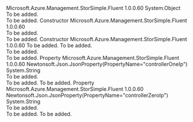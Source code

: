 <Type Name="NetworkInterfaceData0Settings" FullName="Microsoft.Azure.Management.StorSimple.Fluent.Models.NetworkInterfaceData0Settings">
  <TypeSignature Language="C#" Value="public class NetworkInterfaceData0Settings" />
  <TypeSignature Language="ILAsm" Value=".class public auto ansi beforefieldinit NetworkInterfaceData0Settings extends System.Object" />
  <TypeSignature Language="DocId" Value="T:Microsoft.Azure.Management.StorSimple.Fluent.Models.NetworkInterfaceData0Settings" />
  <TypeSignature Language="VB.NET" Value="Public Class NetworkInterfaceData0Settings" />
  <TypeSignature Language="F#" Value="type NetworkInterfaceData0Settings = class" />
  <AssemblyInfo>
    <AssemblyName>Microsoft.Azure.Management.StorSimple.Fluent</AssemblyName>
    <AssemblyVersion>1.0.0.60</AssemblyVersion>
  </AssemblyInfo>
  <Base>
    <BaseTypeName>System.Object</BaseTypeName>
  </Base>
  <Interfaces />
  <Docs>
    <summary>To be added.</summary>
    <remarks>To be added.</remarks>
  </Docs>
  <Members>
    <Member MemberName=".ctor">
      <MemberSignature Language="C#" Value="public NetworkInterfaceData0Settings ();" />
      <MemberSignature Language="ILAsm" Value=".method public hidebysig specialname rtspecialname instance void .ctor() cil managed" />
      <MemberSignature Language="DocId" Value="M:Microsoft.Azure.Management.StorSimple.Fluent.Models.NetworkInterfaceData0Settings.#ctor" />
      <MemberSignature Language="VB.NET" Value="Public Sub New ()" />
      <MemberType>Constructor</MemberType>
      <AssemblyInfo>
        <AssemblyName>Microsoft.Azure.Management.StorSimple.Fluent</AssemblyName>
        <AssemblyVersion>1.0.0.60</AssemblyVersion>
      </AssemblyInfo>
      <Parameters />
      <Docs>
        <summary>To be added.</summary>
        <remarks>To be added.</remarks>
      </Docs>
    </Member>
    <Member MemberName=".ctor">
      <MemberSignature Language="C#" Value="public NetworkInterfaceData0Settings (string controllerZeroIp = null, string controllerOneIp = null);" />
      <MemberSignature Language="ILAsm" Value=".method public hidebysig specialname rtspecialname instance void .ctor(string controllerZeroIp, string controllerOneIp) cil managed" />
      <MemberSignature Language="DocId" Value="M:Microsoft.Azure.Management.StorSimple.Fluent.Models.NetworkInterfaceData0Settings.#ctor(System.String,System.String)" />
      <MemberSignature Language="VB.NET" Value="Public Sub New (Optional controllerZeroIp As String = null, Optional controllerOneIp As String = null)" />
      <MemberSignature Language="F#" Value="new Microsoft.Azure.Management.StorSimple.Fluent.Models.NetworkInterfaceData0Settings : string * string -&gt; Microsoft.Azure.Management.StorSimple.Fluent.Models.NetworkInterfaceData0Settings" Usage="new Microsoft.Azure.Management.StorSimple.Fluent.Models.NetworkInterfaceData0Settings (controllerZeroIp, controllerOneIp)" />
      <MemberType>Constructor</MemberType>
      <AssemblyInfo>
        <AssemblyName>Microsoft.Azure.Management.StorSimple.Fluent</AssemblyName>
        <AssemblyVersion>1.0.0.60</AssemblyVersion>
      </AssemblyInfo>
      <Parameters>
        <Parameter Name="controllerZeroIp" Type="System.String" />
        <Parameter Name="controllerOneIp" Type="System.String" />
      </Parameters>
      <Docs>
        <param name="controllerZeroIp">To be added.</param>
        <param name="controllerOneIp">To be added.</param>
        <summary>To be added.</summary>
        <remarks>To be added.</remarks>
      </Docs>
    </Member>
    <Member MemberName="ControllerOneIp">
      <MemberSignature Language="C#" Value="public string ControllerOneIp { get; set; }" />
      <MemberSignature Language="ILAsm" Value=".property instance string ControllerOneIp" />
      <MemberSignature Language="DocId" Value="P:Microsoft.Azure.Management.StorSimple.Fluent.Models.NetworkInterfaceData0Settings.ControllerOneIp" />
      <MemberSignature Language="VB.NET" Value="Public Property ControllerOneIp As String" />
      <MemberSignature Language="F#" Value="member this.ControllerOneIp : string with get, set" Usage="Microsoft.Azure.Management.StorSimple.Fluent.Models.NetworkInterfaceData0Settings.ControllerOneIp" />
      <MemberType>Property</MemberType>
      <AssemblyInfo>
        <AssemblyName>Microsoft.Azure.Management.StorSimple.Fluent</AssemblyName>
        <AssemblyVersion>1.0.0.60</AssemblyVersion>
      </AssemblyInfo>
      <Attributes>
        <Attribute>
          <AttributeName>Newtonsoft.Json.JsonProperty(PropertyName="controllerOneIp")</AttributeName>
        </Attribute>
      </Attributes>
      <ReturnValue>
        <ReturnType>System.String</ReturnType>
      </ReturnValue>
      <Docs>
        <summary>To be added.</summary>
        <value>To be added.</value>
        <remarks>To be added.</remarks>
      </Docs>
    </Member>
    <Member MemberName="ControllerZeroIp">
      <MemberSignature Language="C#" Value="public string ControllerZeroIp { get; set; }" />
      <MemberSignature Language="ILAsm" Value=".property instance string ControllerZeroIp" />
      <MemberSignature Language="DocId" Value="P:Microsoft.Azure.Management.StorSimple.Fluent.Models.NetworkInterfaceData0Settings.ControllerZeroIp" />
      <MemberSignature Language="VB.NET" Value="Public Property ControllerZeroIp As String" />
      <MemberSignature Language="F#" Value="member this.ControllerZeroIp : string with get, set" Usage="Microsoft.Azure.Management.StorSimple.Fluent.Models.NetworkInterfaceData0Settings.ControllerZeroIp" />
      <MemberType>Property</MemberType>
      <AssemblyInfo>
        <AssemblyName>Microsoft.Azure.Management.StorSimple.Fluent</AssemblyName>
        <AssemblyVersion>1.0.0.60</AssemblyVersion>
      </AssemblyInfo>
      <Attributes>
        <Attribute>
          <AttributeName>Newtonsoft.Json.JsonProperty(PropertyName="controllerZeroIp")</AttributeName>
        </Attribute>
      </Attributes>
      <ReturnValue>
        <ReturnType>System.String</ReturnType>
      </ReturnValue>
      <Docs>
        <summary>To be added.</summary>
        <value>To be added.</value>
        <remarks>To be added.</remarks>
      </Docs>
    </Member>
  </Members>
</Type>